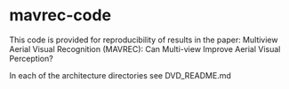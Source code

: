 # mavrec-code
This code is provided for reproducibility of results in the paper: Multiview Aerial Visual Recognition (MAVREC):
Can Multi-view Improve Aerial Visual Perception?


In each of the architecture directories see DVD_README.md 
